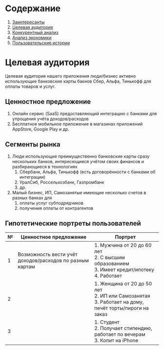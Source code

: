 # Содержание
1. [Заинтересанты](/docs/marketing/stakeholders.md)
2. [Целевая аудитория](/docs/marketing/target-audience.md)
3. [Конкурентный анализ](/docs/marketing/concurrency.md)
4. [Анализ экономики](/docs/marketing/economy.md)
5. [Пользовательские истории](/docs/marketing/user-stories.md)

# Целевая аудитория

Целевая аудитория нашего приложения люди/бизнес активно использующие банковские карты 
бакнов Сбер, Альфа, Тинькофф для оплаты товаров и услуг.

## Ценностное предложение

1. Онлайн сервис (SaaS) предоставляющий интеграцию с банками для упрощения учёта доходов/расходов 
2. Бесплатное мобильное приложение в магазинах приложений AppStore, Google Play и др.

## Сегменты рынка

1. Люди использующие преимущественно банковские карты сразу нескольких банков, интересющиеся учётом своих финансов и разбирающиеся в технологиях 
   1. Сбербанк, Альфа, Тинькофф (есть договорённости с банками об интеграции)
   2. УралСиб, Россельхозбанк, Газпромбанк
   3. др. 
2. Малый бизнес, ИП, Самозанятые имеющие несколько счетов в разных банках для 
   1. оплаты услуг субподрядчиков
   2. получения оплаты от контрагентов

## Гипотетические портреты пользователей

| №   | Ценностное предложение                                   | Портрет                                                                                                   |
|-----|----------------------------------------------------------|-----------------------------------------------------------------------------------------------------------|
| 1   | Возможность вести учёт доходов/расходов по разным картам | 1. Мужчина от 20 до 60 лет<br/>2. С высшим образованием<br/>3. Имеет кредит/ипотеку<br/>4. Работает       |
| 2   |                                                          | 1. Женщина от 20 до 50 лет<br/>2. ИП или Самозанятая<br/>3. Работает на дому, печёт торты/пироги на заказ |
| 3   |                                                          | 1. Студент<br/>2. Получает стипендию, работает по вечерам<br/>3. Копит на iPhone                          |